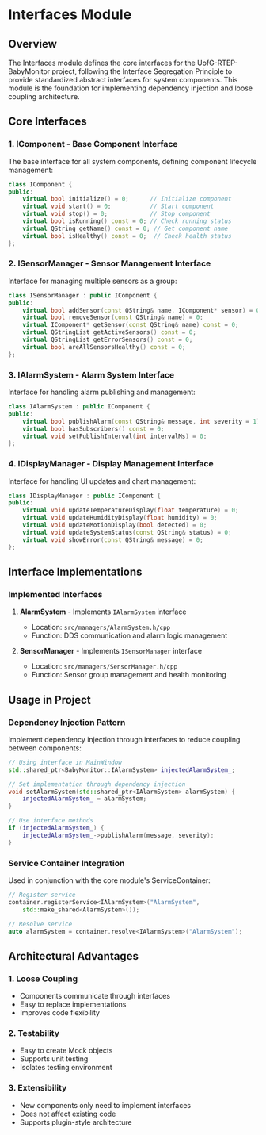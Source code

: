 # Interfaces Module

## Overview

The Interfaces module defines the core interfaces for the UofG-RTEP-BabyMonitor project, following the Interface Segregation Principle to provide standardized abstract interfaces for system components. This module is the foundation for implementing dependency injection and loose coupling architecture.


## Core Interfaces

### 1. IComponent - Base Component Interface

The base interface for all system components, defining component lifecycle management:

```cpp
class IComponent {
public:
    virtual bool initialize() = 0;      // Initialize component
    virtual void start() = 0;           // Start component
    virtual void stop() = 0;            // Stop component
    virtual bool isRunning() const = 0; // Check running status
    virtual QString getName() const = 0; // Get component name
    virtual bool isHealthy() const = 0;  // Check health status
};
```

### 2. ISensorManager - Sensor Management Interface

Interface for managing multiple sensors as a group:

```cpp
class ISensorManager : public IComponent {
public:
    virtual bool addSensor(const QString& name, IComponent* sensor) = 0;
    virtual bool removeSensor(const QString& name) = 0;
    virtual IComponent* getSensor(const QString& name) const = 0;
    virtual QStringList getActiveSensors() const = 0;
    virtual QStringList getErrorSensors() const = 0;
    virtual bool areAllSensorsHealthy() const = 0;
};
```

### 3. IAlarmSystem - Alarm System Interface

Interface for handling alarm publishing and management:

```cpp
class IAlarmSystem : public IComponent {
public:
    virtual bool publishAlarm(const QString& message, int severity = 1) = 0;
    virtual bool hasSubscribers() const = 0;
    virtual void setPublishInterval(int intervalMs) = 0;
};
```

### 4. IDisplayManager - Display Management Interface

Interface for handling UI updates and chart management:

```cpp
class IDisplayManager : public IComponent {
public:
    virtual void updateTemperatureDisplay(float temperature) = 0;
    virtual void updateHumidityDisplay(float humidity) = 0;
    virtual void updateMotionDisplay(bool detected) = 0;
    virtual void updateSystemStatus(const QString& status) = 0;
    virtual void showError(const QString& message) = 0;
};
```

## Interface Implementations

### Implemented Interfaces

1. **AlarmSystem** - Implements `IAlarmSystem` interface
   - Location: `src/managers/AlarmSystem.h/cpp`
   - Function: DDS communication and alarm logic management

2. **SensorManager** - Implements `ISensorManager` interface
   - Location: `src/managers/SensorManager.h/cpp`
   - Function: Sensor group management and health monitoring

## Usage in Project

### Dependency Injection Pattern

Implement dependency injection through interfaces to reduce coupling between components:

```cpp
// Using interface in MainWindow
std::shared_ptr<BabyMonitor::IAlarmSystem> injectedAlarmSystem_;

// Set implementation through dependency injection
void setAlarmSystem(std::shared_ptr<IAlarmSystem> alarmSystem) {
    injectedAlarmSystem_ = alarmSystem;
}

// Use interface methods
if (injectedAlarmSystem_) {
    injectedAlarmSystem_->publishAlarm(message, severity);
}
```

### Service Container Integration

Used in conjunction with the core module's ServiceContainer:

```cpp
// Register service
container.registerService<IAlarmSystem>("AlarmSystem", 
    std::make_shared<AlarmSystem>());

// Resolve service
auto alarmSystem = container.resolve<IAlarmSystem>("AlarmSystem");
```

## Architectural Advantages

### 1. Loose Coupling
- Components communicate through interfaces
- Easy to replace implementations
- Improves code flexibility

### 2. Testability
- Easy to create Mock objects
- Supports unit testing
- Isolates testing environment

### 3. Extensibility
- New components only need to implement interfaces
- Does not affect existing code
- Supports plugin-style architecture




